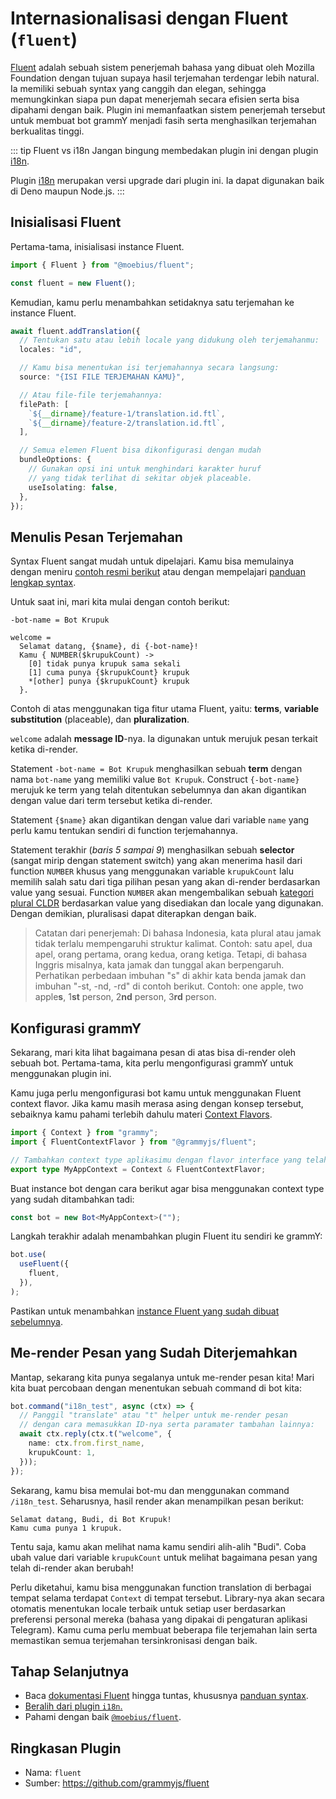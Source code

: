 # Internasionalisasi dengan Fluent (`fluent`)

[Fluent](https://projectfluent.org/) adalah sebuah sistem penerjemah bahasa yang dibuat oleh Mozilla Foundation dengan tujuan supaya hasil terjemahan terdengar lebih natural.
Ia memiliki sebuah syntax yang canggih dan elegan, sehingga memungkinkan siapa pun dapat menerjemah secara efisien serta bisa dipahami dengan baik.
Plugin ini memanfaatkan sistem penerjemah tersebut untuk membuat bot grammY menjadi fasih serta menghasilkan terjemahan berkualitas tinggi.

::: tip Fluent vs i18n
Jangan bingung membedakan plugin ini dengan plugin [i18n](./i18n.md).

Plugin [i18n](./i18n.md) merupakan versi upgrade dari plugin ini.
Ia dapat digunakan baik di Deno maupun Node.js.
:::

## Inisialisasi Fluent

Pertama-tama, inisialisasi instance Fluent.

```ts
import { Fluent } from "@moebius/fluent";

const fluent = new Fluent();
```

Kemudian, kamu perlu menambahkan setidaknya satu terjemahan ke instance Fluent.

```ts
await fluent.addTranslation({
  // Tentukan satu atau lebih locale yang didukung oleh terjemahanmu:
  locales: "id",

  // Kamu bisa menentukan isi terjemahannya secara langsung:
  source: "{ISI FILE TERJEMAHAN KAMU}",

  // Atau file-file terjemahannya:
  filePath: [
    `${__dirname}/feature-1/translation.id.ftl`,
    `${__dirname}/feature-2/translation.id.ftl`,
  ],

  // Semua elemen Fluent bisa dikonfigurasi dengan mudah
  bundleOptions: {
    // Gunakan opsi ini untuk menghindari karakter huruf
    // yang tidak terlihat di sekitar objek placeable.
    useIsolating: false,
  },
});
```

## Menulis Pesan Terjemahan

Syntax Fluent sangat mudah untuk dipelajari.
Kamu bisa memulainya dengan meniru [contoh resmi berikut](https://projectfluent.org/#examples) atau dengan mempelajari [panduan lengkap syntax](https://projectfluent.org/fluent/guide/).

Untuk saat ini, mari kita mulai dengan contoh berikut:

```ftl
-bot-name = Bot Krupuk

welcome =
  Selamat datang, {$name}, di {-bot-name}!
  Kamu { NUMBER($krupukCount) ->
    [0] tidak punya krupuk sama sekali
    [1] cuma punya {$krupukCount} krupuk
    *[other] punya {$krupukCount} krupuk
  }.
```

Contoh di atas menggunakan tiga fitur utama Fluent, yaitu: **terms**, **variable substitution** (placeable), dan **pluralization**.

`welcome` adalah **message ID**-nya.
Ia digunakan untuk merujuk pesan terkait ketika di-render.

Statement `-bot-name = Bot Krupuk` menghasilkan sebuah **term** dengan nama `bot-name` yang memiliki value `Bot Krupuk`.
Construct `{-bot-name}` merujuk ke term yang telah ditentukan sebelumnya dan akan digantikan dengan value dari term tersebut ketika di-render.

Statement `{$name}` akan digantikan dengan value dari variable `name` yang perlu kamu tentukan sendiri di function terjemahannya.

Statement terakhir (_baris 5 sampai 9_) menghasilkan sebuah **selector** (sangat mirip dengan statement switch) yang akan menerima hasil dari function `NUMBER` khusus yang menggunakan variable `krupukCount` lalu memilih salah satu dari tiga pilihan pesan yang akan di-render berdasarkan value yang sesuai.
Function `NUMBER` akan mengembalikan sebuah [kategori plural CLDR](https://www.unicode.org/cldr/cldr-aux/charts/30/supplemental/language_plural_rules.html) berdasarkan value yang disediakan dan locale yang digunakan.
Dengan demikian, pluralisasi dapat diterapkan dengan baik.

> Catatan dari penerjemah: Di bahasa Indonesia, kata plural atau jamak tidak terlalu mempengaruhi struktur kalimat.
> Contoh: satu apel, dua apel, orang pertama, orang kedua, orang ketiga.
> Tetapi, di bahasa Inggris misalnya, kata jamak dan tunggal akan berpengaruh.
> Perhatikan perbedaan imbuhan "s" di akhir kata benda jamak dan imbuhan "-st, -nd, -rd" di contoh berikut.
> Contoh: one apple, two apple**s**, 1**st** person, 2**nd** person, 3**rd** person.

## Konfigurasi grammY

Sekarang, mari kita lihat bagaimana pesan di atas bisa di-render oleh sebuah bot.
Pertama-tama, kita perlu mengonfigurasi grammY untuk menggunakan plugin ini.

Kamu juga perlu mengonfigurasi bot kamu untuk menggunakan Fluent context flavor.
Jika kamu masih merasa asing dengan konsep tersebut, sebaiknya kamu pahami terlebih dahulu materi [Context Flavors](../guide/context.md#context-flavor).

```ts
import { Context } from "grammy";
import { FluentContextFlavor } from "@grammyjs/fluent";

// Tambahkan context type aplikasimu dengan flavor interface yang telah disediakan.
export type MyAppContext = Context & FluentContextFlavor;
```

Buat instance bot dengan cara berikut agar bisa menggunakan context type yang sudah ditambahkan tadi:

```ts
const bot = new Bot<MyAppContext>("");
```

Langkah terakhir adalah menambahkan plugin Fluent itu sendiri ke grammY:

```ts
bot.use(
  useFluent({
    fluent,
  }),
);
```

Pastikan untuk menambahkan [instance Fluent yang sudah dibuat sebelumnya](#inisialisasi-fluent).

## Me-render Pesan yang Sudah Diterjemahkan

Mantap, sekarang kita punya segalanya untuk me-render pesan kita!
Mari kita buat percobaan dengan menentukan sebuah command di bot kita:

```ts
bot.command("i18n_test", async (ctx) => {
  // Panggil "translate" atau "t" helper untuk me-render pesan
  // dengan cara memasukkan ID-nya serta paramater tambahan lainnya:
  await ctx.reply(ctx.t("welcome", {
    name: ctx.from.first_name,
    krupukCount: 1,
  }));
});
```

Sekarang, kamu bisa memulai bot-mu dan menggunakan command `/i18n_test`.
Seharusnya, hasil render akan menampilkan pesan berikut:

```text
Selamat datang, Budi, di Bot Krupuk!
Kamu cuma punya 1 krupuk.
```

Tentu saja, kamu akan melihat nama kamu sendiri alih-alih "Budi".
Coba ubah value dari variable `krupukCount` untuk melihat bagaimana pesan yang telah di-render akan berubah!

Perlu diketahui, kamu bisa menggunakan function translation di berbagai tempat selama terdapat `Context` di tempat tersebut.
Library-nya akan secara otomatis menentukan locale terbaik untuk setiap user berdasarkan preferensi personal mereka (bahasa yang dipakai di pengaturan aplikasi Telegram).
Kamu cuma perlu membuat beberapa file terjemahan lain serta memastikan semua terjemahan tersinkronisasi dengan baik.

## Tahap Selanjutnya

- Baca [dokumentasi Fluent](https://projectfluent.org/) hingga tuntas, khususnya [panduan syntax](https://projectfluent.org/fluent/guide/).
- [Beralih dari plugin `i18n`.](https://github.com/grammyjs/fluent#i18n-plugin-replacement)
- Pahami dengan baik [`@moebius/fluent`](https://github.com/the-moebius/fluent#readme).

## Ringkasan Plugin

- Nama: `fluent`
- Sumber: <https://github.com/grammyjs/fluent>
